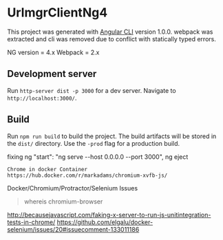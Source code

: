 # UrlmgrClientNg4

This project was generated with [Angular CLI](https://github.com/angular/angular-cli) version 1.0.0. webpack was extracted and cli was removed due to conflict with statically typed errors.

NG version = 4.x
Webpack = 2.x

## Development server

Run `http-server dist -p 3000` for a dev server. Navigate to `http://localhost:3000/`. 

## Build

Run `npm run build` to build the project. The build artifacts will be stored in the `dist/` directory. Use the `-prod` flag for a production build.

fixing ng
    "start": "ng serve --host 0.0.0.0 --port 3000",
    ng eject

    Chrome in docker Container
    https://hub.docker.com/r/markadams/chromium-xvfb-js/

Docker/Chromium/Protractor/Selenium Issues
> whereis chromium-browser

http://becausejavascript.com/faking-x-server-to-run-js-unitintegration-tests-in-chrome/
https://github.com/elgalu/docker-selenium/issues/20#issuecomment-133011186
